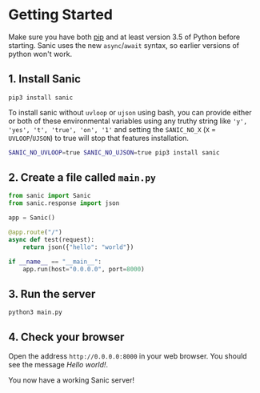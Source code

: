 # Getting Started

Make sure you have both [pip](https://pip.pypa.io/en/stable/installing/) and at
least version 3.5 of Python before starting. Sanic uses the new `async`/`await`
syntax, so earlier versions of python won't work.

## 1. Install Sanic

  ```
  pip3 install sanic
  ```

To install sanic without `uvloop` or `ujson` using bash, you can provide either or both of these environmental variables
using any truthy string like `'y', 'yes', 't', 'true', 'on', '1'` and setting the `SANIC_NO_X` (`X` = `UVLOOP`/`UJSON`) 
to true will stop that features installation.

```bash
SANIC_NO_UVLOOP=true SANIC_NO_UJSON=true pip3 install sanic
```

##  2. Create a file called `main.py`

  ```python
  from sanic import Sanic
  from sanic.response import json

  app = Sanic()

  @app.route("/")
  async def test(request):
      return json({"hello": "world"})

  if __name__ == "__main__":
      app.run(host="0.0.0.0", port=8000)
  ```

## 3. Run the server

  ```
  python3 main.py
  ```

## 4. Check your browser

Open the address `http://0.0.0.0:8000` in your web browser. You should see
the message *Hello world!*.

You now have a working Sanic server!
